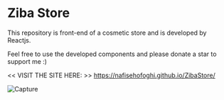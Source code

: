 # Ziba Store

 This repository is front-end of a cosmetic store and is developed by Reactjs.

 Feel free to use the developed components and please donate a star to support me :)
 
 
 
 << VISIT THE SITE HERE: >>
 https://nafisehofoghi.github.io/ZibaStore/



 
![Capture](https://github.com/nafisehOfoghi/ZibaStore/assets/72595130/a1131a6e-1aae-4d1d-a10c-40e56961e003)
